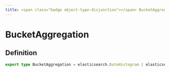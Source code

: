 ```yaml
---
title: <span class="badge object-type-disjunction"></span> BucketAggregation
---
```

# <span class="badge object-type-disjunction"></span> BucketAggregation

## Definition

```typescript
export type BucketAggregation = elasticsearch.DateHistogram | elasticsearch.Histogram | elasticsearch.Terms | elasticsearch.Filters | elasticsearch.GeoHashGrid | elasticsearch.Nested;

```
